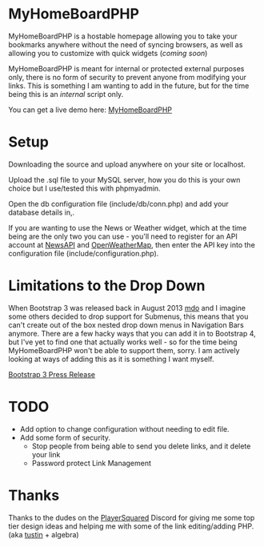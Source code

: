# MyHomeBoardPHP
MyHomeBoardPHP is a hostable homepage allowing you to take your bookmarks anywhere without the need of syncing browsers, as well as allowing you to customize with quick widgets (_coming soon_)

MyHomeBoardPHP is meant for internal or protected external purposes only, there is no form of security to prevent anyone from modifying your links.  This is something I am wanting to add in the future, but for the time being this is an _internal_ script only.

You can get a live demo here: [MyHomeBoardPHP](https://demo-code.laimmckenzie.com/MyHomeBoardPHP/)

# Setup
Downloading the source and upload anywhere on your site or localhost.

Upload the .sql file to your MySQL server, how you do this is your own choice but I use/tested this with phpmyadmin.

Open the db configuration file (include/db/conn.php) and add your database details in,.

If you are wanting to use the News or Weather widget, which at the time being are the only two you can use - you'll need to register for an API account at [NewsAPI](https://newsapi.org) and [OpenWeatherMap](https://openweathermap.org), then enter the API key into the configuration file (include/configuration.php).

# Limitations to the Drop Down
When Bootstrap 3 was released back in August 2013 [mdo](https://github.com/twbs/bootstrap/issues/21026#issuecomment-256704655) and I imagine some others decided to drop support for Submenus, this means that you can't create out of the box nested drop down menus in Navigation Bars anymore.  There are a few hacky ways that you can add it in to Bootstrap 4, but I've yet to find one that actually works well - so for the time being MyHomeBoardPHP won't be able to support them, sorry.  I am actively looking at ways of adding this as it is something I want myself. 

[Bootstrap 3 Press Release](https://blog.getbootstrap.com/2013/08/19/bootstrap-3-released/)

# TODO
- Add option to change configuration without needing to edit file.
- Add some form of security.
    * Stop people from being able to send you delete links, and it delete your link
    * Password protect Link Management


# Thanks
Thanks to the dudes on the [PlayerSquared](https://playersquared.com/forums/) Discord for giving me some top tier design ideas and helping me with some of the link editing/adding PHP. (aka [tustin](https://github.com/tustin) + algebra)